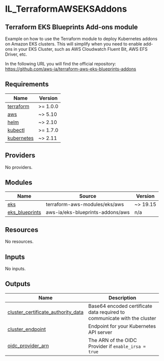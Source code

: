 # IL_TerraformAWSEKSAddons

## Terraform EKS Blueprints Add-ons module

Example on how to use the Terraform module to deploy Kubernetes addons on Amazon EKS clusters.
This will simplify when you need to enable add-ons in your EKS Cluster, such as AWS Cloudwatch Fluent Bit, AWS EFS Driver, etc.

In the following URL you will find the official repository: https://github.com/aws-ia/terraform-aws-eks-blueprints-addons


<!-- BEGINNING OF PRE-COMMIT-TERRAFORM DOCS HOOK -->
## Requirements

| Name | Version |
|------|---------|
| <a name="requirement_terraform"></a> [terraform](#requirement\_terraform) | >= 1.0.0 |
| <a name="requirement_aws"></a> [aws](#requirement\_aws) | ~> 5.10 |
| <a name="requirement_helm"></a> [helm](#requirement\_helm) | ~> 2.10 |
| <a name="requirement_kubectl"></a> [kubectl](#requirement\_kubectl) | >= 1.7.0 |
| <a name="requirement_kubernetes"></a> [kubernetes](#requirement\_kubernetes) | ~> 2.11 |

## Providers

No providers.

## Modules

| Name | Source | Version |
|------|--------|---------|
| <a name="module_eks"></a> [eks](#module\_eks) | terraform-aws-modules/eks/aws | ~> 19.15 |
| <a name="module_eks_blueprints"></a> [eks\_blueprints](#module\_eks\_blueprints) | aws-ia/eks-blueprints-addons/aws | n/a |

## Resources

No resources.

## Inputs

No inputs.

## Outputs

| Name | Description |
|------|-------------|
| <a name="output_cluster_certificate_authority_data"></a> [cluster\_certificate\_authority\_data](#output\_cluster\_certificate\_authority\_data) | Base64 encoded certificate data required to communicate with the cluster |
| <a name="output_cluster_endpoint"></a> [cluster\_endpoint](#output\_cluster\_endpoint) | Endpoint for your Kubernetes API server |
| <a name="output_oidc_provider_arn"></a> [oidc\_provider\_arn](#output\_oidc\_provider\_arn) | The ARN of the OIDC Provider if `enable_irsa = true` |
<!-- END OF PRE-COMMIT-TERRAFORM DOCS HOOK -->
